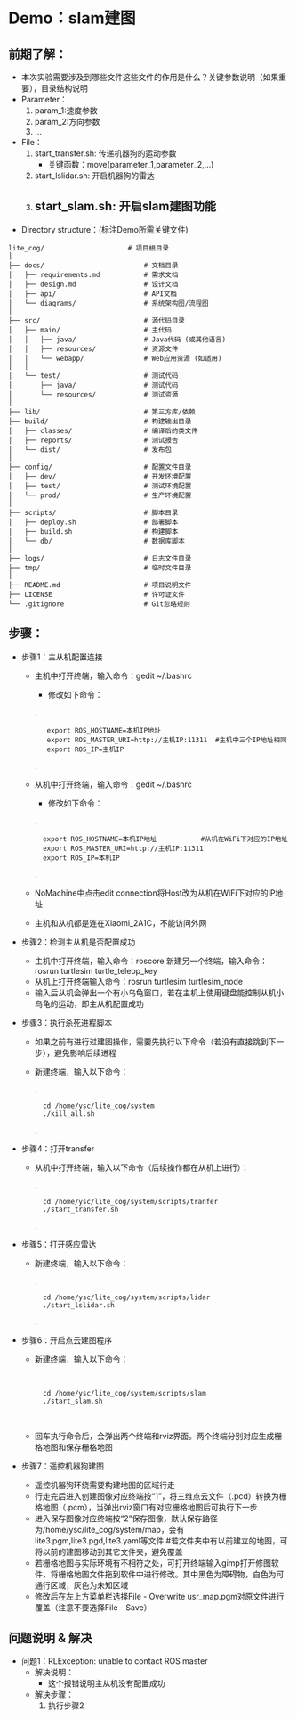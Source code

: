 # Demo：slam建图

## 前期了解：
* 本次实验需要涉及到哪些文件这些文件的作用是什么？关键参数说明（如果重要），目录结构说明
* Parameter：
	1. param_1:速度参数
	2. param_2:方向参数
	3. ...
* File： 
	1. start_transfer.sh: 传递机器狗的运动参数
		- 关键函数：move(parameter_1,parameter_2,...)
	2. start_lslidar.sh:  开启机器狗的雷达
	3. start_slam.sh:  开启slam建图功能 
		- 
* Directory structure：(标注Demo所需关键文件)
```
lite_cog/                     # 项目根目录
│
├── docs/                         # 文档目录
│   ├── requirements.md           # 需求文档
│   ├── design.md                 # 设计文档
│   ├── api/                      # API文档
│   └── diagrams/                 # 系统架构图/流程图
│
├── src/                          # 源代码目录
│   ├── main/                     # 主代码
│   │   ├── java/                 # Java代码 (或其他语言)
│   │   ├── resources/            # 资源文件
│   │   └── webapp/               # Web应用资源 (如适用)
│   │
│   └── test/                     # 测试代码
│       ├── java/                 # 测试代码
│       └── resources/            # 测试资源
│
├── lib/                          # 第三方库/依赖
├── build/                        # 构建输出目录
│   ├── classes/                  # 编译后的类文件
│   ├── reports/                  # 测试报告
│   └── dist/                     # 发布包
│
├── config/                       # 配置文件目录
│   ├── dev/                      # 开发环境配置
│   ├── test/                     # 测试环境配置
│   └── prod/                     # 生产环境配置
│
├── scripts/                      # 脚本目录
│   ├── deploy.sh                 # 部署脚本
│   ├── build.sh                  # 构建脚本
│   └── db/                       # 数据库脚本
│
├── logs/                         # 日志文件目录
├── tmp/                          # 临时文件目录
│
├── README.md                     # 项目说明文件
├── LICENSE                       # 许可证文件
└── .gitignore                    # Git忽略规则

```
## 步骤：
* 步骤1：主从机配置连接
	* 主机中打开终端，输入命令：gedit ~/.bashrc
		- 修改如下命令：
 
		. 		

			 export ROS_HOSTNAME=本机IP地址
			 export ROS_MASTER_URI=http://主机IP:11311  #主机中三个IP地址相同
			 export ROS_IP=主机IP
  
		.
	* 从机中打开终端，输入命令：gedit ~/.bashrc
		- 修改如下命令：
  
		.

			export ROS_HOSTNAME=本机IP地址           #从机在WiFi下对应的IP地址
			export ROS_MASTER_URI=http://主机IP:11311
			export ROS_IP=本机IP
		.

	* NoMachine中点击edit connection将Host改为从机在WiFi下对应的IP地址
 	* 主机和从机都是连在Xiaomi_2A1C，不能访问外网
* 步骤2：检测主从机是否配置成功
	* 主机中打开终端，输入命令：roscore
	  新建另一个终端，输入命令：rosrun turtlesim turtle_teleop_key
	* 从机上打开终端输入命令：rosrun turtlesim turtlesim_node
	* 输入后从机会弹出一个有小乌龟窗口，若在主机上使用键盘能控制从机小乌龟的运动，即主从机配置成功
* 步骤3：执行杀死进程脚本
	* 如果之前有进行过建图操作，需要先执行以下命令（若没有直接跳到下一步），避免影响后续进程
 	* 新建终端，输入以下命令：
  
		.

			cd /home/ysc/lite_cog/system
			./kill_all.sh
		.
	
* 步骤4：打开transfer
	* 从机中打开终端，输入以下命令（后续操作都在从机上进行）：

  		.
   
			cd /home/ysc/lite_cog/system/scripts/tranfer
			./start_transfer.sh
   		.
* 步骤5：打开感应雷达
	* 新建终端，输入以下命令：

   		.

			cd /home/ysc/lite_cog/system/scripts/lidar
			./start_lslidar.sh
   		.
* 步骤6：开启点云建图程序
	* 新建终端，输入以下命令：

  		.

			cd /home/ysc/lite_cog/system/scripts/slam
			./start_slam.sh
   		.
	* 回车执行命令后，会弹出两个终端和rviz界面。两个终端分别对应生成栅格地图和保存栅格地图
* 步骤7：遥控机器狗建图
	* 遥控机器狗环绕需要构建地图的区域行走
	* 行走完后进入创建图像对应终端按“1”，将三维点云文件（.pcd）转换为栅格地图（.pcm），当弹出rviz窗口有对应栅格地图后可执行下一步
	* 进入保存图像对应终端按“2”保存图像，默认保存路径为/home/ysc/lite_cog/system/map，会有lite3.pgm,lite3.pgd,lite3.yaml等文件
              #若文件夹中有以前建立的地图，可将以前的建图移动到其它文件夹，避免覆盖
	* 若栅格地图与实际环境有不相符之处，可打开终端输入gimp打开修图软件，将栅格地图文件拖到软件中进行修改。其中黑色为障碍物，白色为可通行区域，灰色为未知区域
 	* 修改后在左上方菜单栏选择File - Overwrite usr_map.pgm对原文件进行覆盖（注意不要选择File - Save）
	

## 问题说明 & 解决

* 问题1：RLException: unable to contact ROS master
	* 解决说明：
		* 这个报错说明主从机没有配置成功
	* 解决步骤：
		1. 执行步骤2
